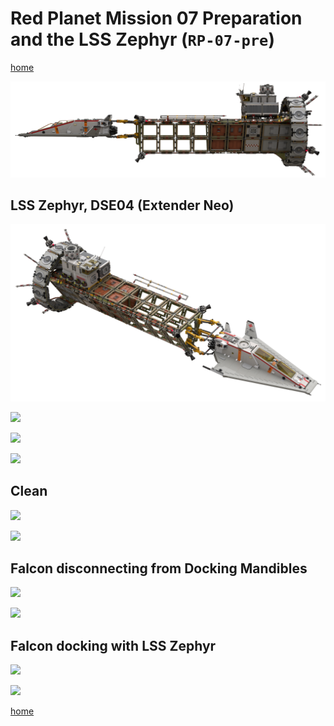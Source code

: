# Red Planet Mission 07 Preparation and the LSS Zephyr (`RP-07-pre`)

[home](../../README.md)

![](banner.png)

## LSS Zephyr, DSE04 (Extender Neo)
![](extender-neo-final_1.png)

![](extender-neo-final_1b.png)

![](extender-neo-final_2.png)

![](extender-neo-final_3.png)

## Clean
![](extender-neo-final_3-clean.png)

![](extender-neo-final_4.png)

## Falcon disconnecting from Docking Mandibles
![](extender-neo+falcon-connected.png)

![](extender-neo+falcon-disconnected.png)

## Falcon docking with LSS Zephyr
![](extender-neo+falcon-docking.png)

![](extender-neo+falcon-docked.png)

[home](../../README.md)